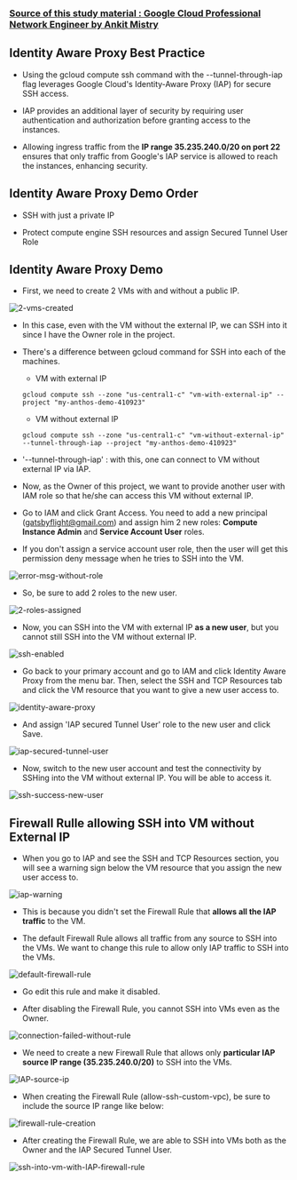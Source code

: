 ### [Source of this study material : Google Cloud Professional Network Engineer by Ankit Mistry](https://www.udemy.com/course/google-cloud-networking/)


## Identity Aware Proxy Best Practice

- Using the gcloud compute ssh command with the --tunnel-through-iap flag leverages Google Cloud's Identity-Aware Proxy (IAP) for secure SSH access. 

- IAP provides an additional layer of security by requiring user authentication and authorization before granting access to the instances. 

- Allowing ingress traffic from the **IP range 35.235.240.0/20 on port 22** ensures that only traffic from Google's IAP service is allowed to reach the instances, enhancing security.



## Identity Aware Proxy Demo Order

- SSH with just a private IP

- Protect compute engine SSH resources and assign Secured Tunnel User Role



## Identity Aware Proxy Demo

- First, we need to create 2 VMs with and without a public IP.


![2-vms-created](/GCP_pictures/Study-logs/Networkign-Advanced2/2-vms.PNG "2 VMs created")


- In this case, even with the VM without the external IP, we can SSH into it since I have the Owner role in the project.


- There's a difference between gcloud command for SSH into each of the machines.

  - VM with external IP

  ```
  gcloud compute ssh --zone "us-central1-c" "vm-with-external-ip" --project "my-anthos-demo-410923"
  ```


  - VM without external IP

  ```
  gcloud compute ssh --zone "us-central1-c" "vm-without-external-ip" --tunnel-through-iap --project "my-anthos-demo-410923"
  ```

- '--tunnel-through-iap' : with this, one can connect to VM without external IP via IAP.


- Now, as the Owner of this project, we want to provide another user with IAM role so that he/she can access this VM without external IP.


- Go to IAM and click Grant Access. You need to add a new principal (gatsbyflight@gmail.com) and assign him 2 new roles: **Compute Instance Admin** and **Service Account User** roles.


- If you don't assign a service account user role, then the user will get this permission deny message when he tries to SSH into the VM.


![error-msg-without-role](/GCP_pictures/Study-logs/Networkign-Advanced2/service-account-user-role-required.PNG "Service Account User role required")


- So, be sure to add 2 roles to the new user.


![2-roles-assigned](/GCP_pictures/Study-logs/Networkign-Advanced2/add-2-roles.PNG "Add 2 roles to the new user")


- Now, you can SSH into the VM with external IP **as a new user**, but you cannot still SSH into the VM without external IP. 


![ssh-enabled](/GCP_pictures/Study-logs/Networkign-Advanced2/ssh-enabled.PNG "SSH enabled partially for a VM with external IP")


- Go back to your primary account and go to IAM and click Identity Aware Proxy from the menu bar. Then, select the SSH and TCP Resources tab and click the VM resource that you want to give a new user access to.


![identity-aware-proxy](/GCP_pictures/Study-logs/Networkign-Advanced2/identity-aware-proxy.PNG "Identity Aware Proxy forwards TCP traffic safely")


- And assign 'IAP secured Tunnel User' role to the new user and click Save.


![iap-secured-tunnel-user](/GCP_pictures/Study-logs/Networkign-Advanced2/iap-secured-tunnel-user.PNG "IAP Secured Tunnel User")


- Now, switch to the new user account and test the connectivity by SSHing into the VM without external IP. You will be able to access it.


![ssh-success-new-user](/GCP_pictures/Study-logs/Networkign-Advanced2/ssh-success-new-user.PNG "SSHing into the VM is successful")



## Firewall Rulle allowing SSH into VM without External IP

- When you go to IAP and see the SSH and TCP Resources section, you will see a warning sign below the VM resource that you assign the new user access to.


![iap-warning](/GCP_pictures/Study-logs/Networkign-Advanced2/iap-warning.PNG "IAP warning")


- This is because you didn't set the Firewall Rule that **allows all the IAP traffic** to the VM.

- The default Firewall Rule allows all traffic from any source to SSH into the VMs. We want to change this rule to allow only IAP traffic to SSH into the VMs.


![default-firewall-rule](/GCP_pictures/Study-logs/Networkign-Advanced2/default-firewall-rule.PNG "Default firewall rules")


- Go edit this rule and make it disabled.

- After disabling the Firewall Rule, you cannot SSH into VMs even as the Owner.


![connection-failed-without-rule](/GCP_pictures/Study-logs/Networkign-Advanced2/connection-fail-without-rule.PNG "Connection failed without the proper firewall rule in place")


- We need to create a new Firewall Rule that allows only **particular IAP source IP range (35.235.240.0/20)** to SSH into the VMs.


![IAP-source-ip](/GCP_pictures/Study-logs/Networkign-Advanced2/iap-source-ip.PNG "IAP source IP")


- When creating the Firewall Rule (allow-ssh-custom-vpc), be sure to include the source IP range like below:


![firewall-rule-creation](/GCP_pictures/Study-logs/Networkign-Advanced2/firewall-rule-creation.PNG "Firewall Rule creation")


- After creating the Firewall Rule, we are able to SSH into VMs both as the Owner and the IAP Secured Tunnel User.


![ssh-into-vm-with-IAP-firewall-rule](/GCP_pictures/Study-logs/Networkign-Advanced2/ssh-with-firewall-rule.PNG "Able to SSH into VMs both as the Owner and the new user")